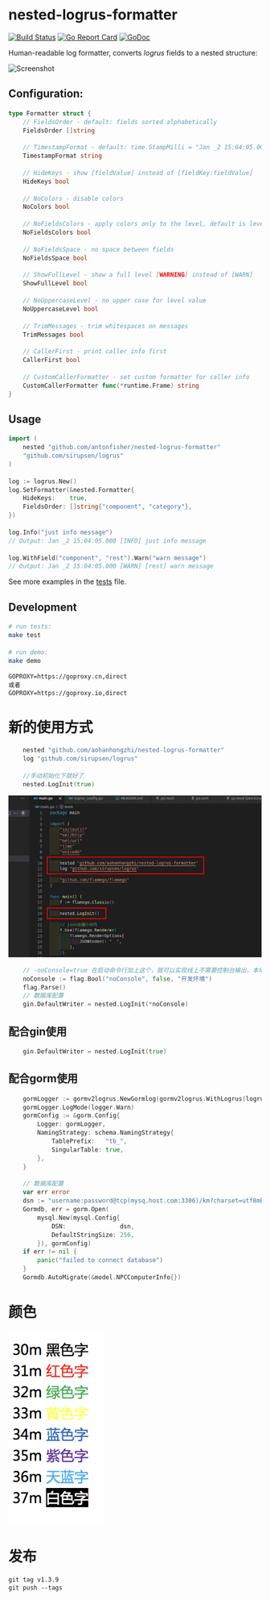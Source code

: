 # nested-logrus-formatter

[![Build Status](https://travis-ci.org/antonfisher/nested-logrus-formatter.svg?branch=master)](https://travis-ci.org/antonfisher/nested-logrus-formatter)
[![Go Report Card](https://goreportcard.com/badge/github.com/antonfisher/nested-logrus-formatter)](https://goreportcard.com/report/github.com/antonfisher/nested-logrus-formatter)
[![GoDoc](https://godoc.org/github.com/antonfisher/nested-logrus-formatter?status.svg)](https://godoc.org/github.com/antonfisher/nested-logrus-formatter)

Human-readable log formatter, converts _logrus_ fields to a nested structure:

![Screenshot](https://raw.githubusercontent.com/antonfisher/nested-logrus-formatter/docs/images/demo.png)

## Configuration:

```go
type Formatter struct {
	// FieldsOrder - default: fields sorted alphabetically
	FieldsOrder []string

	// TimestampFormat - default: time.StampMilli = "Jan _2 15:04:05.000"
	TimestampFormat string

	// HideKeys - show [fieldValue] instead of [fieldKey:fieldValue]
	HideKeys bool

	// NoColors - disable colors
	NoColors bool

	// NoFieldsColors - apply colors only to the level, default is level + fields
	NoFieldsColors bool

	// NoFieldsSpace - no space between fields
	NoFieldsSpace bool

	// ShowFullLevel - show a full level [WARNING] instead of [WARN]
	ShowFullLevel bool

	// NoUppercaseLevel - no upper case for level value
	NoUppercaseLevel bool

	// TrimMessages - trim whitespaces on messages
	TrimMessages bool

	// CallerFirst - print caller info first
	CallerFirst bool

	// CustomCallerFormatter - set custom formatter for caller info
	CustomCallerFormatter func(*runtime.Frame) string
}
```

## Usage

```go
import (
	nested "github.com/antonfisher/nested-logrus-formatter"
	"github.com/sirupsen/logrus"
)

log := logrus.New()
log.SetFormatter(&nested.Formatter{
	HideKeys:    true,
	FieldsOrder: []string{"component", "category"},
})

log.Info("just info message")
// Output: Jan _2 15:04:05.000 [INFO] just info message

log.WithField("component", "rest").Warn("warn message")
// Output: Jan _2 15:04:05.000 [WARN] [rest] warn message
```

See more examples in the [tests](./tests/formatter_test.go) file.

## Development

```bash
# run tests:
make test

# run demo:
make demo
```

```
GOPROXY=https://goproxy.cn,direct
或者
GOPROXY=https://goproxy.io,direct
```

# 新的使用方式

```go
	nested "github.com/aohanhongzhi/nested-logrus-formatter"
	log "github.com/sirupsen/logrus"

    //手动初始化下就好了
    nested.LogInit(true)
```

![img.png](assets/img.png)


```go
	// -noConsole=true 在启动命令行加上这个，就可以实现线上不需要控制台输出，本地开发需要控制台。
	noConsole := flag.Bool("noConsole", false, "开发环境")
	flag.Parse()
	// 数据库配置
	gin.DefaultWriter = nested.LogInit(*noConsole)
```


## 配合gin使用

```go
	gin.DefaultWriter = nested.LogInit(true)
```

## 配合gorm使用

```go
	gormLogger := gormv2logrus.NewGormlog(gormv2logrus.WithLogrus(logrus.StandardLogger()))
	gormLogger.LogMode(logger.Warn)
	gormConfig := &gorm.Config{
		Logger: gormLogger,
		NamingStrategy: schema.NamingStrategy{
			TablePrefix:   "tb_",
			SingularTable: true,
		},
	}

	// 数据库配置
	var err error
	dsn := "username:password@tcp(mysq.host.com:3306)/km?charset=utf8mb4&parseTime=True&loc=Local"
	Gormdb, err = gorm.Open(
		mysql.New(mysql.Config{
			DSN:               dsn,
			DefaultStringSize: 256,
		}), gormConfig)
	if err != nil {
		panic("failed to connect database")
	}
	Gormdb.AutoMigrate(&model.NPCComputerInfo{})
```

# 颜色

![输入图片说明](assets/log-color.png)

# 发布

```shell
git tag v1.3.9
git push --tags 
```
